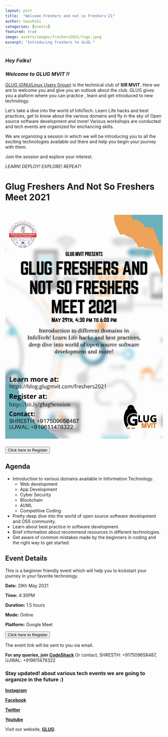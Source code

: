 ```yaml
---
layout: post
title:  "Welcome Freshers and not so Freshers'21"
author: kaushiki
categories: [events]
featured: true
image: assets/images/freshers2021/logo.jpeg
excerpt: "Introducing freshers to GLUG."
---
```


### _**Hey Folks!**_

### _Welcome to GLUG MVIT !!_

[GLUG (GNU/Linux Users Group)](https://blog.glugmvit.com/about) is the technical club of **SIR MVIT**. Here we are to welcome you and give you an outlook about the club. GLUG gives you a plaform where you can practice , learn and get introduced to new technology. 

Let's take a dive into the world of InfoTech. Learn Life hacks and best practices, get to know about the various domains and fly in the sky of Open source software development  and more! Various workshops are conducted and tech events are orgainized for enchancing skills. 

We are organizing a session in which we will be introducing you to all the exciting technologies available out there and help you begin your journey with them.

Join the session and explore your interest.

*LEARN! DEPLOY! EXPLORE! REPEAT!*


# Glug Freshers And Not So Freshers Meet 2021


# ![](/assets/images/freshers2021/poster.jpg)


<button type="button" class="btn btn-success" onclick="window.location.href = 'http://bit.ly/glugSession';" style="cursor:pointer;">Click here to Register</button>

## Agenda

- Introduction to various domains available in Information Technology. 
    - Web development 
    - App Development 
    - Cyber Security 
    - Blockchain
    - AI/ML
    - Competitive Coding
- Pretty deep dive into the world of open source software development and OSS community. 
- Learn about best practice in software development. 
- Brief information about recommend resources in different technologies.
- Get aware of common mistakes made by the beginners in coding and the right way to get started.

## Event Details
This is a beginner friendly event which will help you to kickstart your journey in your favorite technology.

**Date:** 29th May 2021

**Time:** 4:30PM

**Duration:** 1.5 hours

**Mode:** Online

**Platform:** Google Meet

<button type="button" class="btn btn-success" onclick="window.location.href = 'http://bit.ly/glugSession';" style="cursor:pointer;">Click here to Register</button>

The event link will be sent to you via email.

**For any queries, join [CodeShack](https://t.me/codeshack)** 
Or contact, SHRESTH: +917509658487, UJWAL: +919611478322

### Stay updated! about various tech events we are going to organize in the future :)
  **[Instagram](https://www.instagram.com/glugmvit)**

  **[Facebook](https://www.facebook.com/glugmvit/)** 

  **[Twitter](https://twitter.com/glugmvit)** 

  **[Youtube](https://www.youtube.com/channel/UCrw2YB0yLD9s7mUofdw_7uA)** 

Visit our website, **[GLUG](https://blog.glugmvit.com/about)**.
